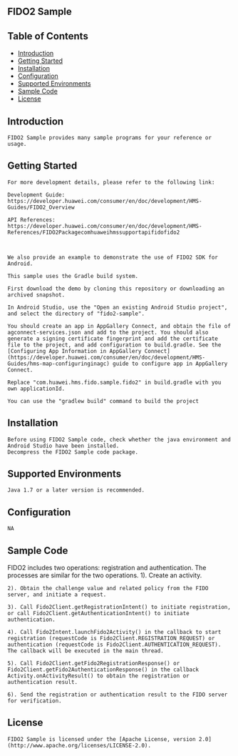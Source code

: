 ## FIDO2 Sample


## Table of Contents

 * [Introduction](#introduction)
 * [Getting Started](#getting-started)
 * [Installation](#installation)
 * [Configuration ](#configuration )
 * [Supported Environments](#supported-environments)
 * [Sample Code](#sample-code)
 * [License](#license)


## Introduction
    FIDO2 Sample provides many sample programs for your reference or usage.

## Getting Started
	For more development details, please refer to the following link:

	Development Guide: https://developer.huawei.com/consumer/en/doc/development/HMS-Guides/FIDO2_Overview

	API References: https://developer.huawei.com/consumer/en/doc/development/HMS-References/FIDO2Packagecomhuaweihmssupportapifidofido2



	We also provide an example to demonstrate the use of FIDO2 SDK for Android.

	This sample uses the Gradle build system.

	First download the demo by cloning this repository or downloading an archived snapshot.

	In Android Studio, use the "Open an existing Android Studio project", and select the directory of "fido2-sample".

	You should create an app in AppGallery Connect, and obtain the file of agconnect-services.json and add to the project. You should also generate a signing certificate fingerprint and add the certificate file to the project, and add configuration to build.gradle. See the [Configuring App Information in AppGallery Connect](https://developer.huawei.com/consumer/en/doc/development/HMS-Guides/hms-map-configuringinagc) guide to configure app in AppGallery Connect.

	Replace "com.huawei.hms.fido.sample.fido2" in build.gradle with you own applicationId.

	You can use the "gradlew build" command to build the project

## Installation
    Before using FIDO2 Sample code, check whether the java environment and Android Studio have been installed.
    Decompress the FIDO2 Sample code package.

## Supported Environments
	Java 1.7 or a later version is recommended.

## Configuration
    NA


## Sample Code

FIDO2 includes two operations: registration and authentication. The processes are similar for the two operations.
    1). Create an activity.

    2). Obtain the challenge value and related policy from the FIDO server, and initiate a request.

    3). Call Fido2Client.getRegistrationIntent() to initiate registration, or call Fido2Client.getAuthenticationIntent() to initiate authentication.

    4). Call Fido2Intent.launchFido2Activity() in the callback to start registration (requestCode is Fido2Client.REGISTRATION_REQUEST) or authentication (requestCode is Fido2Client.AUTHENTICATION_REQUEST). The callback will be executed in the main thread.

    5). Call Fido2Client.getFido2RegistrationResponse() or Fido2Client.getFido2AuthenticationResponse() in the callback Activity.onActivityResult() to obtain the registration or authentication result.

    6). Send the registration or authentication result to the FIDO server for verification.



##  License
    FIDO2 Sample is licensed under the [Apache License, version 2.0](http://www.apache.org/licenses/LICENSE-2.0).
